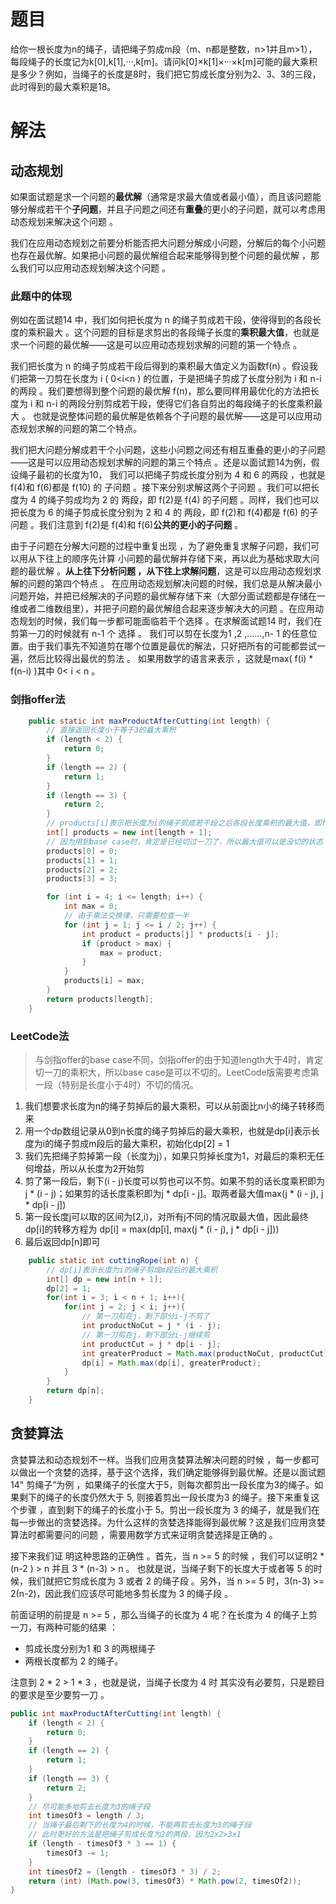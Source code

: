 

# 题目

给你一根长度为n的绳子，请把绳子剪成m段（m、n都是整数，n>1并且m>1），每段绳子的长度记为k[0],k[1],···,k[m]。请问k[0]×k[1]×···×k[m]可能的最大乘积是多少？例如，当绳子的长度是8时，我们把它剪成长度分别为2、3、3的三段，此时得到的最大乘积是18。

# 解法

## 动态规划

如果面试题是求一个问题的**最优解**（通常是求最大值或者最小值），而且该问题能够分解成若干个**子问题**，并且子问题之间还有**重叠**的更小的子问题，就可以考虑用动态规划来解决这个问题 。

我们在应用动态规划之前要分析能否把大问题分解成小问题，分解后的每个小问题也存在最优解。如果把小问题的最优解组合起来能够得到整个问题的最优解 ，那么我们可以应用动态规划解决这个问题 。

### 此题中的体现

例如在面试题14 中，我们如何把长度为 n 的绳子剪成若干段，使得得到的各段长度的乘积最大 。这个问题的目标是求剪出的各段绳子长度的**乘积最大值**，也就是求一个问题的最优解——这是可以应用动态规划求解的问题的第一个特点 。

我们把长度为 n 的绳子剪成若干段后得到的乘积最大值定义为函数f(n) 。假设我们把第一刀剪在长度为 i ( 0<i<n ) 的位置，于是把绳子剪成了长度分别为 i 和 n-i 的两段 。我们要想得到整个问题的最优解 f(n)，那么要同样用最优化的方法把长度为 i 和 n-i 的两段分别剪成若干段，使得它们各自剪出的每段绳子的长度乘积最大 。 也就是说整体问题的最优解是依赖各个子问题的最优解——这是可以应用动态规划求解的问题的第二个特点。

我们把大问题分解成若干个小问题，这些小问题之间还有相互重叠的更小的子问题——这是可以应用动态规划求解的问题的第三个特点 。还是以面试题14为例，假设绳子最初的长度为10， 我们可以把绳子剪成长度分别为 4 和 6 的两段 ，也就是 f(4)和 f(6)都是 f(10) 的 子问题 。接下来分别求解这两个子问题 。我们可以把长度为 4 的绳子剪成均为 2 的 两段，即 f(2)是 f(4) 的子问题 。同样，我们也可以把长度为 6 的绳子剪成长度分别为 2 和 4 的
两段，即 f(2)和 f(4)都是 f(6) 的子问题 。我们注意到 f(2)是 f(4)和 f(6)**公共的更小的子问题** 。

由于子问题在分解大问题的过程中重复出现 ，为了避免重复求解子问题，我们可以用从下往上的顺序先计算 小问题的最优解并存储下来，再以此为基础求取大问题的最优解 。**从上往下分析问题 ，从下往上求解问题**，这是可以应用动态规划求解的问题的第四个特点 。 在应用动态规划解决问题的时候，我们总是从解决最小问题开始，并把已经解决的子问题的最优解存储下来（大部分面试题都是存储在一维或者二维数组里），并把子问题的最优解组合起来逐步解决大的问题 。在应用动态规划的时候，我们每一步都可能面临若干个选择 。在求解面试题14 时，我们在剪第一刀的时候就有 n-1 个 选择 。 我们可以剪在长度为1 ,2 ,……,n- 1 的任意位置。由于我们事先不知道剪在哪个位置是最优的解法，只好把所有的可能都尝试一 遍，然后比较得出最优的剪法 。 如果用数学的语言来表示 ，这就是max( f(i) * f(n-i) )其中 0< i < n 。

### 剑指offer法

```java
    public static int maxProductAfterCutting(int length) {
        // 直接返回长度小于等于3的最大乘积
        if (length < 2) {
            return 0;
        }
        if (length == 2) {
            return 1;
        }
        if (length == 3) {
            return 2;
        }
        // products[i]表示把长度为i的绳子剪成若干段之后各段长度乘积的最大值，即f(i)
        int[] products = new int[length + 1];
        // 因为用到base case时，肯定是已经切过一刀了，所以最大值可以是没切的状态
        products[0] = 0;
        products[1] = 1;
        products[2] = 2;
        products[3] = 3;

        for (int i = 4; i <= length; i++) {
            int max = 0;
            // 由于乘法交换律，只需要检查一半
            for (int j = 1; j <= i / 2; j++) {
                int product = products[j] * products[i - j];
                if (product > max) {
                    max = product;
                }
            }
            products[i] = max;
        }
        return products[length];
    }
```

### LeetCode法

>   与剑指offer的base case不同，剑指offer的由于知道length大于4时，肯定切一刀的乘积大，所以base case是可以不切的。LeetCode版需要考虑第一段（特别是长度小于4时）不切的情况。

1.   我们想要求长度为n的绳子剪掉后的最大乘积，可以从前面比n小的绳子转移而来
2.   用一个dp数组记录从0到n长度的绳子剪掉后的最大乘积，也就是dp[i]表示长度为i的绳子剪成m段后的最大乘积，初始化dp[2] = 1
3.   我们先把绳子剪掉第一段（长度为j），如果只剪掉长度为1，对最后的乘积无任何增益，所以从长度为2开始剪
4.   剪了第一段后，剩下(i - j)长度可以剪也可以不剪。如果不剪的话长度乘积即为j * (i - j)；如果剪的话长度乘积即为j * dp[i - j]。取两者最大值max(j * (i - j), j * dp[i - j])
5.   第一段长度j可以取的区间为[2,i)，对所有j不同的情况取最大值，因此最终dp[i]的转移方程为
     dp[i] = max(dp[i], max(j * (i - j), j * dp[i - j]))
6.   最后返回dp[n]即可

```java
    public static int cuttingRope(int n) {
        // dp[i]表示长度为i的绳子剪成m段后的最大乘积
        int[] dp = new int[n + 1];
        dp[2] = 1;
        for(int i = 3; i < n + 1; i++){
            for(int j = 2; j < i; j++){
                // 第一刀剪在j，剩下部分i-j不剪了
                int productNoCut = j * (i - j);
                // 第一刀剪在j，剩下部分i-j继续剪
                int productCut = j * dp[i - j];
                int greaterProduct = Math.max(productNoCut, productCut);
                dp[i] = Math.max(dp[i], greaterProduct);
            }
        }
        return dp[n];
    }
```

## 贪婪算法

贪婪算法和动态规划不一样。当我们应用贪婪算法解决问题的时候 ，每一步都可以做出一个贪婪的选择，基于这个选择，我们确定能够得到最优解。还是以面试题 14" 剪绳子”为例 ，如果绳子的长度大于5，则每次都剪出一段长度为3的绳子。如果剩下的绳子的长度仍然大于 5, 则接着剪出一段长度为3 的绳子。接下来重复这个步骤 ，直到剩下的绳子的长度小于 5。剪出一段长度为 3 的绳子，就是我们在每一步做出的贪婪选择。为什么这样的贪婪选择能得到最优解？这是我们应用贪婪算法时都需要问的问题 ，需要用数学方式来证明贪婪选择是正确的 。

接下来我们证 明这种思路的正确性 。首先，当 n >= 5 的时候 ，我们可以证明2 * (n-2 ) > n 并且 3 * (n-3) > n 。
也就是说，当绳子剩下的长度大于或者等 5 的时候，我们就把它剪成长度为 3 或者 2 的绳子段 。另外，当 n >= 5 时，3(n-3) >= 2(n-2)，因此我们应该尽可能地多剪长度为 3 的绳子段 。

前面证明的前提是 n >= 5 ，那么当绳子的长度为 4 呢？在长度为 4 的绳子上剪一刀，有两种可能的结果 ：

-   剪成长度分别为1 和 3 的两根绳子
-   两根长度都为 2 的绳子。

注意到 2 * 2 > 1 * 3 ，也就是说，当绳子长度为 4 时 其实没有必要剪，只是题目的要求是至少要剪一刀 。

```java
public int maxProductAfterCutting(int length) {
    if (length < 2) {
        return 0;
    }
    if (length == 2) {
        return 1;
    }
    if (length == 3) {
        return 2;
    }
    // 尽可能多地剪去长度为3的绳子段
    int timesOf3 = length / 3;
    // 当绳子最后剩下的长度为4的时候，不能再剪去长度为3的绳子段
    // 此时更好的方法是把绳子剪成长度为2的两段，因为2x2>3x1
    if (length - timesOf3 * 3 == 1) {
        timesOf3 -= 1;
    }
    int timesOf2 = (length - timesOf3 * 3) / 2;
    return (int) (Math.pow(3, timesOf3) * Math.pow(2, timesOf2));
}
```

